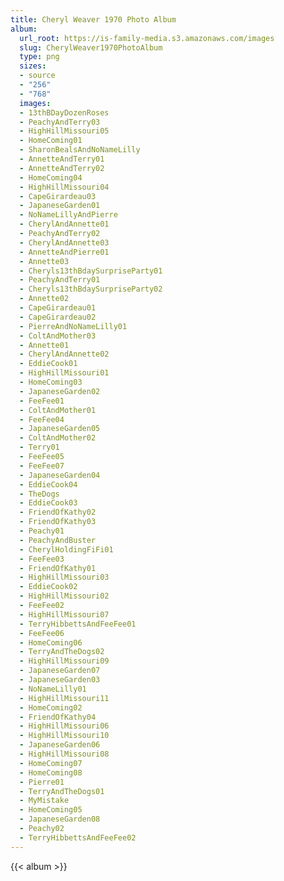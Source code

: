 ```yaml
---
title: Cheryl Weaver 1970 Photo Album
album:
  url_root: https://is-family-media.s3.amazonaws.com/images
  slug: CherylWeaver1970PhotoAlbum
  type: png
  sizes:
  - source
  - "256"
  - "768"
  images:
  - 13thBDayDozenRoses
  - PeachyAndTerry03
  - HighHillMissouri05
  - HomeComing01
  - SharonBealsAndNoNameLilly
  - AnnetteAndTerry01
  - AnnetteAndTerry02
  - HomeComing04
  - HighHillMissouri04
  - CapeGirardeau03
  - JapaneseGarden01
  - NoNameLillyAndPierre
  - CherylAndAnnette01
  - PeachyAndTerry02
  - CherylAndAnnette03
  - AnnetteAndPierre01
  - Annette03
  - Cheryls13thBdaySurpriseParty01
  - PeachyAndTerry01
  - Cheryls13thBdaySurpriseParty02
  - Annette02
  - CapeGirardeau01
  - CapeGirardeau02
  - PierreAndNoNameLilly01
  - ColtAndMother03
  - Annette01
  - CherylAndAnnette02
  - EddieCook01
  - HighHillMissouri01
  - HomeComing03
  - JapaneseGarden02
  - FeeFee01
  - ColtAndMother01
  - FeeFee04
  - JapaneseGarden05
  - ColtAndMother02
  - Terry01
  - FeeFee05
  - FeeFee07
  - JapaneseGarden04
  - EddieCook04
  - TheDogs
  - EddieCook03
  - FriendOfKathy02
  - FriendOfKathy03
  - Peachy01
  - PeachyAndBuster
  - CherylHoldingFiFi01
  - FeeFee03
  - FriendOfKathy01
  - HighHillMissouri03
  - EddieCook02
  - HighHillMissouri02
  - FeeFee02
  - HighHillMissouri07
  - TerryHibbettsAndFeeFee01
  - FeeFee06
  - HomeComing06
  - TerryAndTheDogs02
  - HighHillMissouri09
  - JapaneseGarden07
  - JapaneseGarden03
  - NoNameLilly01
  - HighHillMissouri11
  - HomeComing02
  - FriendOfKathy04
  - HighHillMissouri06
  - HighHillMissouri10
  - JapaneseGarden06
  - HighHillMissouri08
  - HomeComing07
  - HomeComing08
  - Pierre01
  - TerryAndTheDogs01
  - MyMistake
  - HomeComing05
  - JapaneseGarden08
  - Peachy02
  - TerryHibbettsAndFeeFee02
---
```

{{< album >}}
